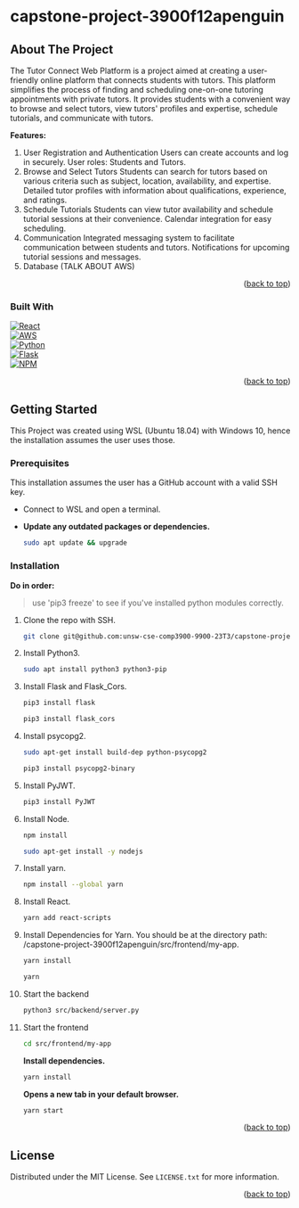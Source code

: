 # capstone-project-3900f12apenguin

<!-- ABOUT THE PROJECT -->
## About The Project
The Tutor Connect Web Platform is a project aimed at creating a user-friendly online platform that connects students with tutors. This platform simplifies the process of finding and scheduling one-on-one tutoring appointments with private tutors. It provides students with a convenient way to browse and select tutors, view tutors' profiles and expertise, schedule tutorials, and communicate with tutors.

**Features:**
1. User Registration and Authentication
Users can create accounts and log in securely.
User roles: Students and Tutors.
2. Browse and Select Tutors
Students can search for tutors based on various criteria such as subject, location, availability, and expertise.
Detailed tutor profiles with information about qualifications, experience, and ratings.
3. Schedule Tutorials
Students can view tutor availability and schedule tutorial sessions at their convenience.
Calendar integration for easy scheduling.
4. Communication
Integrated messaging system to facilitate communication between students and tutors.
Notifications for upcoming tutorial sessions and messages.
5. Database (TALK ABOUT AWS)

<p align="right">(<a href="#readme-top">back to top</a>)</p>

### Built With

[![React][React.js]][React-url] <br />
[![AWS][AWS]][AWS-url] <br />
[![Python][Python3]][Python3-url] <br />
[![Flask][Flask]][Flask-url] <br />
[![NPM][NPM]][NPM-url] <br />

<p align="right">(<a href="#readme-top">back to top</a>)</p>

<!-- GETTING STARTED -->
## Getting Started

This Project was created using WSL (Ubuntu 18.04) with Windows 10, hence the installation assumes the user uses those.

### Prerequisites
This installation assumes the user has a GitHub account with a valid SSH key.

* Connect to WSL and open a terminal.

* **Update any outdated packages or dependencies.**
   ```sh
   sudo apt update && upgrade
   ```

### Installation
**Do in order:**
> use 'pip3 freeze' to see if you've installed python modules correctly.
1. Clone the repo with SSH.
   ```sh
   git clone git@github.com:unsw-cse-comp3900-9900-23T3/capstone-project-3900f12apenguin.git
   ```
1. Install Python3.
   ```sh
   sudo apt install python3 python3-pip
   ```
6. Install Flask and Flask_Cors.
   ```sh
   pip3 install flask
   ```
   ```sh
   pip3 install flask_cors
   ```
7. Install psycopg2.
   ```sh
   sudo apt-get install build-dep python-psycopg2
   ```
   ```sh
   pip3 install psycopg2-binary
   ```
8. Install PyJWT.
   ```sh
   pip3 install PyJWT
   ```
2. Install Node.
   ```sh
   npm install
   ```
   ```sh
   sudo apt-get install -y nodejs
   ```
3. Install yarn.
   ```sh
   npm install --global yarn
   ```
4. Install React.
   ```sh
   yarn add react-scripts
   ```
5. Install Dependencies for Yarn. You should be at the directory path: /capstone-project-3900f12apenguin/src/frontend/my-app.
   ```sh
   yarn install
   ```
   ```sh
   yarn
   ```
4. Start the backend
   ```sh
   python3 src/backend/server.py
   ```
5. Start the frontend
   ```sh
   cd src/frontend/my-app
   ```
   **Install dependencies.**
   ```sh
   yarn install
   ```
   **Opens a new tab in your default browser.**
   ```sh
   yarn start
   ```
    
<p align="right">(<a href="#readme-top">back to top</a>)</p>


<!-- LICENSE -->
## License

Distributed under the MIT License. See `LICENSE.txt` for more information.

<p align="right">(<a href="#readme-top">back to top</a>)</p>


<!-- MARKDOWN LINKS & IMAGES -->
<!-- https://www.markdownguide.org/basic-syntax/#reference-style-links -->
[license-shield]: https://img.shields.io/github/license/unsw-cse-comp3900-9900-23T3/capstone-project-3900f12apenguin.svg?style=for-the-badge
[license-url]: https://github.com/unsw-cse-comp3900-9900-23T3/capstone-project-3900f12apenguin/blob/master/LICENSE.txt
[linkedin-shield]: https://img.shields.io/badge/-LinkedIn-black.svg?style=for-the-badge&logo=linkedin&colorB=555
[linkedin-url]: https://linkedin.com/in/linkedin_username
[product-screenshot]: images/screenshot.png
[React.js]: https://img.shields.io/badge/React-20232A?style=for-the-badge&logo=react&logoColor=61DAFB
[React-url]: https://reactjs.org/
[AWS-url]: https://aws.amazon.com/
[AWS]: https://img.shields.io/badge/AWS-%23FF9900.svg?style=for-the-badge&logo=amazon-aws&logoColor=white
[Python3]: https://img.shields.io/badge/python-3670A0?style=for-the-badge&logo=python&logoColor=ffdd54
[Python3-url]: https://www.python.org/
[Flask]: https://img.shields.io/badge/flask-%23000.svg?style=for-the-badge&logo=flask&logoColor=white
[Flask-url]: https://flask.palletsprojects.com/en/3.0.x/
[NPM]: https://img.shields.io/badge/NPM-%23CB3837.svg?style=for-the-badge&logo=npm&logoColor=white
[NPM-url]: https://www.npmjs.com/
